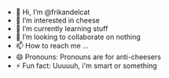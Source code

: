 - 👋 Hi, I’m @frikandelcat
- 👀 I’m interested in cheese
- 🌱 I’m currently learning stuff
- 💞️ I’m looking to collaborate on nothing
- 📫 How to reach me ...
- 😄 Pronouns: Pronouns are for anti-cheesers
- ⚡ Fun fact: Uuuuuh, i'm smart or something

<!---
frikandelcat/frikandelcat is a ✨ special ✨ repository because its `README.md` (this file) appears on your GitHub profile.
You can click the Preview link to take a look at your changes.
--->
